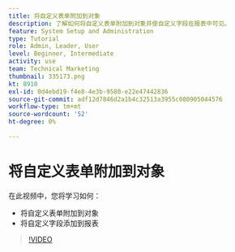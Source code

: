 ```yaml
---
title: 将自定义表单附加到对象
description: 了解如何将自定义表单附加到对象并使自定义字段在报表中可见。
feature: System Setup and Administration
type: Tutorial
role: Admin, Leader, User
level: Beginner, Intermediate
activity: use
team: Technical Marketing
thumbnail: 335173.png
kt: 8910
exl-id: 0d4ebd19-f4e8-4e3b-9580-e22e47442836
source-git-commit: adf12d7846d2a1b4c32513a3955c080905044576
workflow-type: tm+mt
source-wordcount: '52'
ht-degree: 0%

---
```


# 将自定义表单附加到对象

在此视频中，您将学习如何：

* 将自定义表单附加到对象
* 将自定义字段添加到报表

>[!VIDEO](https://video.tv.adobe.com/v/335173/?quality=12)
